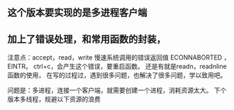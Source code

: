 ## 这个版本要实现的是多进程客户端
## 加上了错误处理，和常用函数的封装，
注意点：accept，read，write 慢速系统调用的错误返回值  ECONNABORTED ，EINTR。 ctrl+c，会产生这个错误，要重启函数。
还是有就是readn，readnline函数的使用，
在写的过程过，遇到很多问题，也解决了很多问题，学以致用吧。

问题是：多进程，连接一个客户端，就需要创建一个进程，消耗资源太大。
下个版本多线程，规避以下资源的浪费